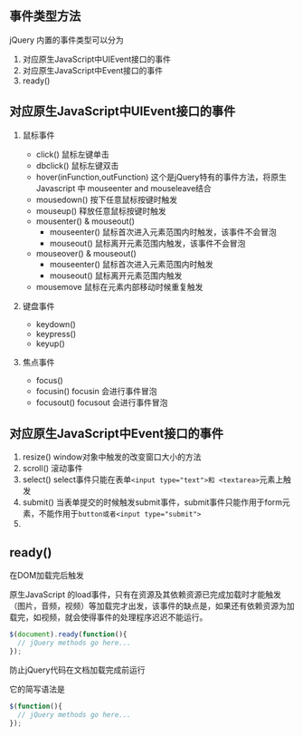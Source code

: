 
## 事件类型方法
jQuery 内置的事件类型可以分为
1. 对应原生JavaScript中UIEvent接口的事件
2. 对应原生JavaScript中Event接口的事件
3. ready()

## 对应原生JavaScript中UIEvent接口的事件
1. 鼠标事件 
    * click() 鼠标左键单击
    * dbclick() 鼠标左键双击
    * hover(inFunction,outFunction) 这个是jQuery特有的事件方法，将原生Javascript 中 mouseenter and mouseleave结合
    * mousedown() 按下任意鼠标按键时触发
    * mouseup() 释放任意鼠标按键时触发
    * mousenter() & mouseout()
        * mouseenter() 鼠标首次进入元素范围内时触发，该事件不会冒泡
        * mouseout() 鼠标离开元素范围内触发，该事件不会冒泡
    * mouseover() & mouseout()
        * mouseenter() 鼠标首次进入元素范围内时触发
        * mouseout() 鼠标离开元素范围内触发
    * mousemove 鼠标在元素内部移动时候重复触发
2. 键盘事件
    * keydown()
    * keypress()
    * keyup()

3. 焦点事件
    * focus()
    * focusin() focusin 会进行事件冒泡
    * focusout() focusout  会进行事件冒泡

## 对应原生JavaScript中Event接口的事件
1. resize() window对象中触发的改变窗口大小的方法
2. scroll() 滚动事件
3. select() select事件只能在表单`<input type="text">和 <textarea>`元素上触发
4. submit() 当表单提交的时候触发submit事件，submit事件只能作用于form元素，不能作用于`button或者<input type="submit">`
5. 


## ready()
在DOM加载完后触发

原生JavaScript 的load事件，只有在资源及其依赖资源已完成加载时才能触发（图片，音频，视频）等加载完才出发，该事件的缺点是，如果还有依赖资源为加载完，如视频，就会使得事件的处理程序迟迟不能运行。
```js
$(document).ready(function(){
  // jQuery methods go here...
});
```
防止jQuery代码在文档加载完成前运行

它的简写语法是
```js
$(function(){
  // jQuery methods go here...
});
```